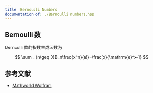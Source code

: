 ```yaml
---
title: Bernoulli Numbers
documentation_of: ./Bernoulli_numbers.hpp
---
```


## Bernoulli 数

Bernoulli 数的指数生成函数为

$$
\sum _ {n\geq 0}B_n\frac{x^n}{n!}=\frac{x}{\mathrm{e}^x-1}
$$

## 参考文献

- [Mathworld Wolfram](https://mathworld.wolfram.com/BernoulliNumber.html)